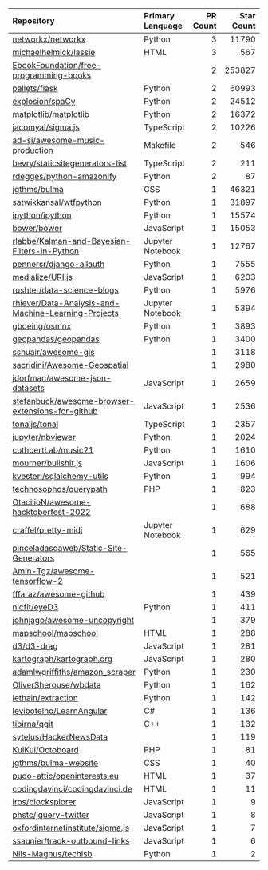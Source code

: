 | Repository | Primary Language | PR Count | Star Count |
| :-- | :-- | --: | --: |
| [networkx/networkx](https://github.com/networkx/networkx) | Python | 3 | 11790 |
| [michaelhelmick/lassie](https://github.com/michaelhelmick/lassie) | HTML | 3 | 567 |
| [EbookFoundation/free-programming-books](https://github.com/EbookFoundation/free-programming-books) |  | 2 | 253827 |
| [pallets/flask](https://github.com/pallets/flask) | Python | 2 | 60993 |
| [explosion/spaCy](https://github.com/explosion/spaCy) | Python | 2 | 24512 |
| [matplotlib/matplotlib](https://github.com/matplotlib/matplotlib) | Python | 2 | 16372 |
| [jacomyal/sigma.js](https://github.com/jacomyal/sigma.js) | TypeScript | 2 | 10226 |
| [ad-si/awesome-music-production](https://github.com/ad-si/awesome-music-production) | Makefile | 2 | 546 |
| [bevry/staticsitegenerators-list](https://github.com/bevry/staticsitegenerators-list) | TypeScript | 2 | 211 |
| [rdegges/python-amazonify](https://github.com/rdegges/python-amazonify) | Python | 2 | 87 |
| [jgthms/bulma](https://github.com/jgthms/bulma) | CSS | 1 | 46321 |
| [satwikkansal/wtfpython](https://github.com/satwikkansal/wtfpython) | Python | 1 | 31897 |
| [ipython/ipython](https://github.com/ipython/ipython) | Python | 1 | 15574 |
| [bower/bower](https://github.com/bower/bower) | JavaScript | 1 | 15053 |
| [rlabbe/Kalman-and-Bayesian-Filters-in-Python](https://github.com/rlabbe/Kalman-and-Bayesian-Filters-in-Python) | Jupyter Notebook | 1 | 12767 |
| [pennersr/django-allauth](https://github.com/pennersr/django-allauth) | Python | 1 | 7555 |
| [medialize/URI.js](https://github.com/medialize/URI.js) | JavaScript | 1 | 6203 |
| [rushter/data-science-blogs](https://github.com/rushter/data-science-blogs) | Python | 1 | 5976 |
| [rhiever/Data-Analysis-and-Machine-Learning-Projects](https://github.com/rhiever/Data-Analysis-and-Machine-Learning-Projects) | Jupyter Notebook | 1 | 5394 |
| [gboeing/osmnx](https://github.com/gboeing/osmnx) | Python | 1 | 3893 |
| [geopandas/geopandas](https://github.com/geopandas/geopandas) | Python | 1 | 3400 |
| [sshuair/awesome-gis](https://github.com/sshuair/awesome-gis) |  | 1 | 3118 |
| [sacridini/Awesome-Geospatial](https://github.com/sacridini/Awesome-Geospatial) |  | 1 | 2980 |
| [jdorfman/awesome-json-datasets](https://github.com/jdorfman/awesome-json-datasets) | JavaScript | 1 | 2659 |
| [stefanbuck/awesome-browser-extensions-for-github](https://github.com/stefanbuck/awesome-browser-extensions-for-github) | JavaScript | 1 | 2536 |
| [tonaljs/tonal](https://github.com/tonaljs/tonal) | TypeScript | 1 | 2357 |
| [jupyter/nbviewer](https://github.com/jupyter/nbviewer) | Python | 1 | 2024 |
| [cuthbertLab/music21](https://github.com/cuthbertLab/music21) | Python | 1 | 1610 |
| [mourner/bullshit.js](https://github.com/mourner/bullshit.js) | JavaScript | 1 | 1606 |
| [kvesteri/sqlalchemy-utils](https://github.com/kvesteri/sqlalchemy-utils) | Python | 1 | 994 |
| [technosophos/querypath](https://github.com/technosophos/querypath) | PHP | 1 | 823 |
| [OtacilioN/awesome-hacktoberfest-2022](https://github.com/OtacilioN/awesome-hacktoberfest-2022) |  | 1 | 688 |
| [craffel/pretty-midi](https://github.com/craffel/pretty-midi) | Jupyter Notebook | 1 | 629 |
| [pinceladasdaweb/Static-Site-Generators](https://github.com/pinceladasdaweb/Static-Site-Generators) |  | 1 | 565 |
| [Amin-Tgz/awesome-tensorflow-2](https://github.com/Amin-Tgz/awesome-tensorflow-2) |  | 1 | 521 |
| [fffaraz/awesome-github](https://github.com/fffaraz/awesome-github) |  | 1 | 439 |
| [nicfit/eyeD3](https://github.com/nicfit/eyeD3) | Python | 1 | 411 |
| [johnjago/awesome-uncopyright](https://github.com/johnjago/awesome-uncopyright) |  | 1 | 379 |
| [mapschool/mapschool](https://github.com/mapschool/mapschool) | HTML | 1 | 288 |
| [d3/d3-drag](https://github.com/d3/d3-drag) | JavaScript | 1 | 281 |
| [kartograph/kartograph.org](https://github.com/kartograph/kartograph.org) | JavaScript | 1 | 280 |
| [adamlwgriffiths/amazon_scraper](https://github.com/adamlwgriffiths/amazon_scraper) | Python | 1 | 230 |
| [OliverSherouse/wbdata](https://github.com/OliverSherouse/wbdata) | Python | 1 | 162 |
| [lethain/extraction](https://github.com/lethain/extraction) | Python | 1 | 142 |
| [levibotelho/LearnAngular](https://github.com/levibotelho/LearnAngular) | C# | 1 | 136 |
| [tibirna/qgit](https://github.com/tibirna/qgit) | C++ | 1 | 132 |
| [sytelus/HackerNewsData](https://github.com/sytelus/HackerNewsData) |  | 1 | 119 |
| [KuiKui/Octoboard](https://github.com/KuiKui/Octoboard) | PHP | 1 | 81 |
| [jgthms/bulma-website](https://github.com/jgthms/bulma-website) | CSS | 1 | 40 |
| [pudo-attic/openinterests.eu](https://github.com/pudo-attic/openinterests.eu) | HTML | 1 | 37 |
| [codingdavinci/codingdavinci.de](https://github.com/codingdavinci/codingdavinci.de) | HTML | 1 | 11 |
| [iros/blocksplorer](https://github.com/iros/blocksplorer) | JavaScript | 1 | 9 |
| [phstc/jquery-twitter](https://github.com/phstc/jquery-twitter) | JavaScript | 1 | 8 |
| [oxfordinternetinstitute/sigma.js](https://github.com/oxfordinternetinstitute/sigma.js) | JavaScript | 1 | 7 |
| [ssaunier/track-outbound-links](https://github.com/ssaunier/track-outbound-links) | JavaScript | 1 | 6 |
| [Nils-Magnus/techisb](https://github.com/Nils-Magnus/techisb) | Python | 1 | 2 |
